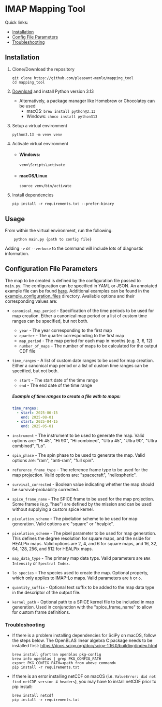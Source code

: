 # IMAP Mapping Tool

Quick links:
* [Installation](#installation)
* [Config File Parameters](#config-file-parameters)
* [Troubleshooting](#installation-issues)

## Installation

1. Clone/Download the repository
     ```shell
    git clone https://github.com/pleasant-menlo/mapping_tool
    cd mapping_tool
     ```

2. [Download](https://www.python.org/downloads/) and install Python version 3.13
   * Alternatively, a package manager like Homebrew or Chocolatey can be used 
     * macOS: `brew install python@3.13`
     * Windows: `choco install python313`


3. Setup a virtual environment
    ```shell
    python3.13 -m venv venv 
    ```
4. Activate virtual environment
    * #### Windows: 
        ```shell
        venv\Scripts\activate
        ```
    * #### macOS/Linux 
        ```shell 
        source venv/bin/activate
        ```
      
5. Install dependencies
     ```shell
    pip install -r requirements.txt --prefer-binary
    ```

## Usage
From within the virtual environment, run the following:
```shell
    python main.py {path to config file}
```

Adding `-v` or `--verbose` to the command will include lots of diagnostic information.

## Configuration File Parameters
The map to be created is defined by the configuration file passed to `main.py`. The configuration can be specified in YAML or JSON. An annotated example file can be found [here](./example_config_file.yaml). Additional examples can be found in the [example_configuration_files](./example_configuration_files) directory. Available options and their corresponding values are:
* `canonical_map_period` - Specification of the time periods to be used for map creation. Either a canonical map period or a list of custom time ranges can be specified, but not both.
  * `year` - The year corresponding to the first map
  * `quarter` - The quarter corresponding to the first map
  * `map_period` - The map period for each map in months (e.g. 3, 6, 12)
  * `number_of_maps` - The number of maps to be calculated for the output CDF file


* `time_ranges` -  A list of custom date ranges to be used for map creation. Either a canonical map period or a list of custom time ranges can be specified, but not both.
  * `start` - The start date of the time range
  * `end` - The end date of the time range
  ##### Example of time ranges to create a file with to maps:
    ```yaml
    time_ranges:
      - start: 2025-06-15 
        end: 2025-08-01
      - start: 2025-04-15 
        end: 2025-05-01
    ```

* `instrument` - The instrument to be used to generate the map. Valid options are: "Hi 45", "Hi 90", "Hi combined", "Ultra 45", "Ultra 90", "Ultra combined", "Lo".


* `spin_phase` - The spin phase to be used to generate the map. Valid options are: "ram", "anti-ram", "full spin".


* `reference_frame_type` - The reference frame type to be used for the map projection. Valid options are: "spacecraft", "heliospheric".


* `survival_corrected` - Boolean value indicating whether the map should be survival-probability corrected.


* `spice_frame_name` - The SPICE frame to be used for the map projection. Some frames (e.g. "hae") are defined by the mission and can be used without supplying a custom spice kernel.


* `pixelation_scheme` - The pixelation scheme to be used for map generation. Valid options are "square" or "healpix".


* `pixelation_scheme` - The pixel parameter to be used for map generation. This defines the degree resolution for square maps, and the nside for HEALPix maps. Valid options are 2, 4, and 6 for square maps, and 16, 32, 64, 128, 256, and 512 for HEALPix maps.


* `map_data_type` - The primary map data type. Valid parameters are `ENA Intensity` or `Spectral Index`.


* `lo_species` - The species used to create the map. Optional property, which only applies to IMAP-Lo maps. Valid parameters are `h` or `o`.


* `quantity_suffix` - Optional text suffix to be added to the map data type in the descriptor of the output file.


* `kernel_path` - Optional path to a SPICE kernel file to be included in map generation. Used in conjunction with the "spice_frame_name" to allow for custom frame definitions.


### Troubleshooting
* If there is a problem installing dependencies for SciPy on macOS, follow the steps below. The OpenBLAS linear algebra C package needs to be installed
first: https://docs.scipy.org/doc/scipy-1.16.0/building/index.html

    ```shell
    brew install gfortran openblas pkg-config
    brew info openblas | grep PKG_CONFIG_PATH
    export PKG_CONFIG_PATH=<path from above command>
    pip install -r requirements.txt
    ```

* If there is an error installing netCDF on macOS (i.e. `ValueError: did not find netCDF version 4 headers`), you may have to install netCDF prior to pip install:
    ```shell
    brew install netcdf
    pip install -r requirements.txt
    ```

